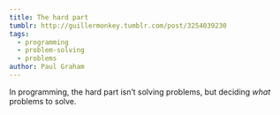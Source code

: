 ```yaml
---
title: The hard part
tumblr: http://guillermonkey.tumblr.com/post/3254039230
tags:
  - programming
  - problem-solving
  - problems
author: Paul Graham
---
```


In programming, the hard part isn’t solving problems, but deciding *what* problems to solve.
